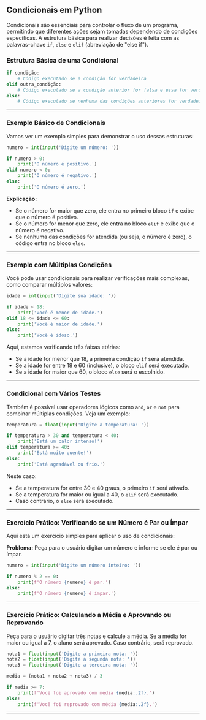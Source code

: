 
## Condicionais em Python

Condicionais são essenciais para controlar o fluxo de um programa, permitindo que diferentes ações sejam tomadas dependendo de condições específicas. A estrutura básica para realizar decisões é feita com as palavras-chave `if`, `else` e `elif` (abreviação de "else if").

### Estrutura Básica de uma Condicional

```python
if condição:
    # Código executado se a condição for verdadeira
elif outra_condição:
    # Código executado se a condição anterior for falsa e essa for verdadeira
else:
    # Código executado se nenhuma das condições anteriores for verdadeira
```
---
### Exemplo Básico de Condicionais

Vamos ver um exemplo simples para demonstrar o uso dessas estruturas:

```python
numero = int(input('Digite um número: '))

if numero > 0:
    print('O número é positivo.')
elif numero < 0:
    print('O número é negativo.')
else:
    print('O número é zero.')
```

**Explicação:**
- Se o número for maior que zero, ele entra no primeiro bloco `if` e exibe que o número é positivo.
- Se o número for menor que zero, ele entra no bloco `elif` e exibe que o número é negativo.
- Se nenhuma das condições for atendida (ou seja, o número é zero), o código entra no bloco `else`.
---
### Exemplo com Múltiplas Condições

Você pode usar condicionais para realizar verificações mais complexas, como comparar múltiplos valores:

```python
idade = int(input('Digite sua idade: '))

if idade < 18:
    print('Você é menor de idade.')
elif 18 <= idade <= 60:
    print('Você é maior de idade.')
else:
    print('Você é idoso.')
```

Aqui, estamos verificando três faixas etárias:
- Se a idade for menor que 18, a primeira condição `if` será atendida.
- Se a idade for entre 18 e 60 (inclusive), o bloco `elif` será executado.
- Se a idade for maior que 60, o bloco `else` será o escolhido.
---
### Condicional com Vários Testes

Também é possível usar operadores lógicos como `and`, `or` e `not` para combinar múltiplas condições. Veja um exemplo:

```python
temperatura = float(input('Digite a temperatura: '))

if temperatura > 30 and temperatura < 40:
    print('Está um calor intenso!')
elif temperatura >= 40:
    print('Está muito quente!')
else:
    print('Está agradável ou frio.')
```

Neste caso:
- Se a temperatura for entre 30 e 40 graus, o primeiro `if` será ativado.
- Se a temperatura for maior ou igual a 40, o `elif` será executado.
- Caso contrário, o `else` será executado.
---
### Exercício Prático: Verificando se um Número é Par ou Ímpar

Aqui está um exercício simples para aplicar o uso de condicionais:

**Problema:**
Peça para o usuário digitar um número e informe se ele é par ou ímpar.

```python
numero = int(input('Digite um número inteiro: '))

if numero % 2 == 0:
    print(f'O número {numero} é par.')
else:
    print(f'O número {numero} é ímpar.')
```
---
### Exercício Prático: Calculando a Média e Aprovando ou Reprovando

Peça para o usuário digitar três notas e calcule a média. Se a média for maior ou igual a 7, o aluno será aprovado. Caso contrário, será reprovado.

```python
nota1 = float(input('Digite a primeira nota: '))
nota2 = float(input('Digite a segunda nota: '))
nota3 = float(input('Digite a terceira nota: '))

media = (nota1 + nota2 + nota3) / 3

if media >= 7:
    print(f'Você foi aprovado com média {media:.2f}.')
else:
    print(f'Você foi reprovado com média {media:.2f}.')
```

---
